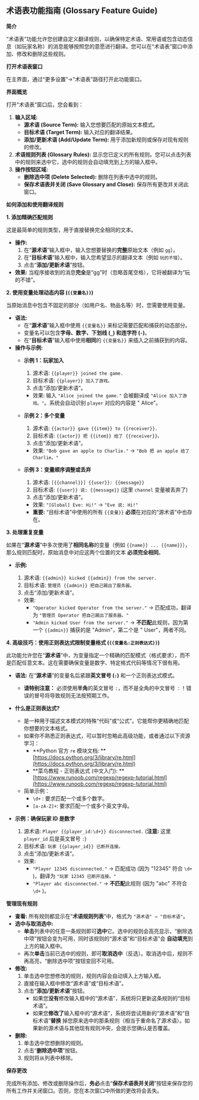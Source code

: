 ## 术语表功能指南 (Glossary Feature Guide)

**简介**

“术语表”功能允许您创建自定义翻译规则，以确保特定术语、常用语或包含动态信息（如玩家名称）的消息能够按照您的意愿进行翻译。您可以在“术语表”窗口中添加、修改和删除这些规则。

**打开术语表窗口**

在主界面，通过“更多设置”->“术语表”路径打开此功能窗口。

**界面概览**

打开“术语表”窗口后，您会看到：

1. **输入区域:**
    * **源术语 (Source Term):** 输入您想要匹配的原始文本模式。
    * **目标术语 (Target Term):** 输入对应的翻译结果。
    * **添加/更新术语 (Add/Update Term):** 用于添加新规则或保存对现有规则的修改。
2. **术语规则列表 (Glossary Rules):** 显示您已定义的所有规则。您可以点击列表中的规则来选中它，选中的规则会自动填充到上方的输入框中。
3. **操作按钮区域:**
    * **删除选中项 (Delete Selected):** 删除在列表中选中的规则。
    * **保存术语表并关闭 (Save Glossary and Close):** 保存所有更改并关闭此窗口。

**如何添加和使用翻译规则**

**1. 添加精确匹配规则**

这是最简单的规则类型，用于直接替换完全相同的文本。

* **操作:**
    1. 在“**源术语**”输入框中，输入您想要替换的**完整**原始文本（例如 `gg`）。
    2. 在“**目标术语**”输入框中，输入您希望显示的翻译文本（例如 `玩的不错`）。
    3. 点击“**添加/更新术语**”按钮。
* **效果:** 当程序接收到的消息**完全**是“gg”时（忽略首尾空格），它将被翻译为“玩的不错”。

**2. 使用变量处理动态内容 (`{{变量名}}`)**

当原始消息中包含不固定的部分（如用户名、物品名等）时，您需要使用变量。

* **语法:**
    * 在“**源术语**”输入框中使用 `{{变量名}}` 来标记需要匹配和捕获的动态部分。
    * 变量名可以包含**字母、数字、下划线 (`_`) 和连字符 (`-`)**。
    * 在“**目标术语**”输入框中使用**相同**的 `{{变量名}}` 来插入之前捕获到的内容。
* **操作与示例:**
    * **示例 1：玩家加入**
        1. 源术语: `{{player}} joined the game.`
        2. 目标术语: `{{player}} 加入了游戏。`
        3. 点击“添加/更新术语”。

        * 效果: 输入 `"Alice joined the game."` 会被翻译成 `"Alice 加入了游戏。"`。系统会自动识别 `player` 对应的内容是 "
          Alice"。
    * **示例 2：多个变量**
        1. 源术语: `{{actor}} gave {{item}} to {{receiver}}.`
        2. 目标术语: `{{actor}} 把 {{item}} 给了 {{receiver}}。`
        3. 点击“添加/更新术语”。

        * 效果: `"Bob gave an apple to Charlie."` -> `"Bob 把 an apple 给了 Charlie。"`
    * **示例 3：变量顺序调整或丢弃**
        1. 源术语: `[{{channel}}] {{user}}: {{message}}`
        2. 目标术语: `{{user}} 说: {{message}}` (这里 `channel` 变量被丢弃了)
        3. 点击“添加/更新术语”。

        * 效果: `"[Global] Eve: Hi!"` -> `"Eve 说: Hi!"`
        * **重要:** “目标术语”中使用的所有 `{{变量}}` **必须**在对应的“源术语”中也存在。

**3. 处理重复变量**

如果在“**源术语**”中多次使用了**相同名称**的变量（例如 `{{name}} ... {{name}}`），那么规则匹配时，原始消息中对应这两个位置的文本
**必须完全相同**。

* **示例:**
    1. 源术语: `{{admin}} kicked {{admin}} from the server.`
    2. 目标术语: `管理员 {{admin}} 把自己踢出了服务器。`
    3. 点击“添加/更新术语”。

    * 效果:
        * `"Operator kicked Operator from the server."` -> 匹配成功，翻译为 `"管理员 Operator 把自己踢出了服务器。"`
        * `"Admin kicked User from the server."` -> **不匹配**此规则，因为第一个 `{{admin}}` 捕获的是 "Admin"，第二个是 "
          User"，两者不同。

**4. 高级技巧：使用正则表达式限制变量格式 (`{{变量名:正则表达式}}`)**

此功能允许您在“**源术语**”中，为变量指定一个精确的匹配模式（格式要求），而不是匹配任意文本。这在需要确保变量是数字、特定格式代码等情况下很有用。

* **语法:** 在“**源术语**”的变量名后紧跟**英文冒号 (`:`)** 和一个正则表达式模式。
    * **请特别注意：** 必须使用**半角**的英文冒号 `:`，而不是全角的中文冒号 `：`！错误的冒号将导致规则无法按预期工作。
* **什么是正则表达式?**
    * 是一种用于描述文本模式的特殊“代码”或“公式”。它能帮你更精确地匹配你想要的文本格式。
    * 如果你不熟悉正则表达式，可以暂时忽略此高级功能，或者通过以下资源学习：
        * **Python 官方 `re` 模块文档:
          ** [https://docs.python.org/3/library/re.html](https://docs.python.org/3/library/re.html)
        * **菜鸟教程 - 正则表达式 (中文入门):
          ** [https://www.runoob.com/regexp/regexp-tutorial.html](https://www.runoob.com/regexp/regexp-tutorial.html)
    * 简单示例：
        * `\d+` : 要求匹配一个或多个数字。
        * `[a-zA-Z]+`: 要求匹配一个或多个英文字母。
* **示例：确保玩家 ID 是数字**
    1. 源术语: `Player {{player_id:\d+}} disconnected.` (**注意:** 这里 `player_id` 后是英文冒号 `:`)
    2. 目标术语: `玩家 {{player_id}} 已断开连接。`
    3. 点击“添加/更新术语”。

    * 效果:
        * `"Player 12345 disconnected."` -> 匹配成功 (因为 "12345" 符合 `\d+` )，翻译为 `"玩家 12345 已断开连接。"`
        * `"Player abc disconnected."` -> **不匹配**此规则 (因为 "abc" 不符合 `\d+` )。

**管理现有规则**

* **查看:** 所有规则都显示在“**术语规则列表**”中，格式为 `"源术语" → "目标术语"`。
* **选中与取消选中:**
    * **单击**列表中的任意一条规则即可**选中**它。选中的规则会高亮显示，“删除选中项”按钮会变为可用，同时该规则的“源术语”和“目标术语”会
      **自动填充**到上方的输入框中。
    * 再次**单击**当前已选中的规则，即可**取消选中**（反选）。取消选中后，规则不再高亮，“删除选中项”按钮变回不可用。
* **修改:**
    1. 单击选中您想修改的规则，规则内容会自动填入上方输入框。
    2. 直接在输入框中修改“源术语”或“目标术语”。
    3. 点击“**添加/更新术语**”按钮。
        * 如果您**没有**修改输入框中的“源术语”，系统将只更新这条规则的“目标术语”。
        * 如果您**修改了**输入框中的“源术语”，系统将尝试用新的“源术语”和“目标术语”**替换**
          掉您原来选中的那条规则（相当于重命名了源术语）。如果新的源术语与其他现有规则冲突，会提示您确认是否覆盖。
* **删除:**
    1. 单击选中您想删除的规则。
    2. 点击“**删除选中项**”按钮。
    3. 规则将从列表中移除。

**保存更改**

完成所有添加、修改或删除操作后，**务必**点击“**保存术语表并关闭**”按钮来保存您的所有工作并关闭窗口。否则，您在本次窗口中所做的更改将会丢失。